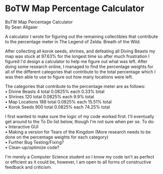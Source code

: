 # BoTW Map Percentage Calculator
BoTW Map Percentage Calculator  
By Sean Allgaier

A calculator I wrote for figuring out the remaining collectibles that contribute to the percentage meter in The Legend of Zelda: Breath of the Wild.

After collecting all korok seeds, shrines, and defeating all Diving Beasts my map was stuck at 97.63% for the longest time so after much frustration I figured I'd design a calculator to help me figure out what was left. After doing some research online, I managed to find the percentage weights for all of the different categories that contribute to the total percentage which I was then able to use to figure out how many locations were left.  

The categories that contribute to the percentage meter are as follows:   
• Divine Beasts		4 total	  		0.0825% each 	 	0.33% total  
• Shrines	120 total		0.0825% each		9.9% total  
• Map Locations		188 total		0.0825% each		15.51% total  
• Korok Seeds		900 total		0.0825% each		74.25% total  


I first wanted to make sure the logic of my code worked first. I'll eventually get around to the To Do list below, though I'm not sure when per se.
To do:
• Interactive GUI  
• Making a version for Tears of the Kingdom (More research needs to be done on the percentage weights for each category)  
• Further Bug Testing/Fixing?  
• Clean-up/optimize code?  



I'm merely a Computer Science student so I know my code isn't as perfect or efficient as it could be, however, I am open to all forms of constructive feedback and criticism.
